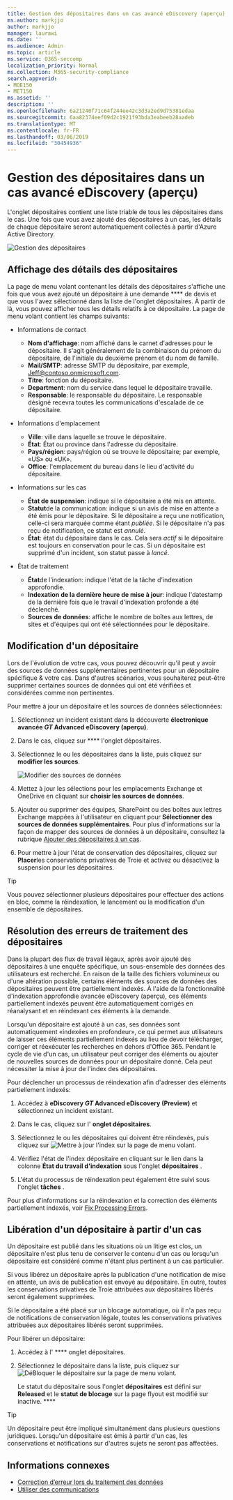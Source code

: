 ```yaml
---
title: Gestion des dépositaires dans un cas avancé eDiscovery (aperçu)
ms.author: markjjo
author: markjjo
manager: laurawi
ms.date: ''
ms.audience: Admin
ms.topic: article
ms.service: O365-seccomp
localization_priority: Normal
ms.collection: M365-security-compliance
search.appverid:
- MOE150
- MET150
ms.assetid: ''
description: ''
ms.openlocfilehash: 6a21240f71c64f244ee42c3d3a2ed9d75381edaa
ms.sourcegitcommit: 6aa82374eef09d2c1921f93bda3eabeeb28aadeb
ms.translationtype: MT
ms.contentlocale: fr-FR
ms.lasthandoff: 03/06/2019
ms.locfileid: "30454936"
---
```

# <a name="manage-custodians-in-an-advanced-ediscovery-preview-case"></a>Gestion des dépositaires dans un cas avancé eDiscovery (aperçu)

L'onglet dépositaires contient une liste triable de tous les dépositaires dans le cas. Une fois que vous avez ajouté des dépositaires à un cas, les détails de chaque dépositaire seront automatiquement collectés à partir d'Azure Active Directory.

![Gestion des dépositaires](../media/CustodianDetails.PNG)

## <a name="viewing-custodian-details"></a>Affichage des détails des dépositaires

La page de menu volant contenant les détails des dépositaires s'affiche une fois que vous avez ajouté un dépositaire à une demande **** de devis et que vous l'avez sélectionné dans la liste de l'onglet dépositaires. À partir de là, vous pouvez afficher tous les détails relatifs à ce dépositaire. La page de menu volant contient les champs suivants:

- Informations de contact

  - **Nom d'affichage**: nom affiché dans le carnet d'adresses pour le dépositaire. Il s'agit généralement de la combinaison du prénom du dépositaire, de l'initiale du deuxième prénom et du nom de famille.
  - **Mail/SMTP**: adresse SMTP du dépositaire, par exemple, Jeff@contoso.onmicrosoft.com.  
  - **Titre**: fonction du dépositaire.
  - **Department**: nom du service dans lequel le dépositaire travaille.
  - **Responsable**: le responsable du dépositaire. Le responsable désigné recevra toutes les communications d'escalade de ce dépositaire.
  
- Informations d'emplacement

  - **Ville**: ville dans laquelle se trouve le dépositaire.
  - **État**: État ou province dans l'adresse du dépositaire.
  - **Pays/région**: pays/région où se trouve le dépositaire; par exemple, «US» ou «UK».
  - **Office**: l'emplacement du bureau dans le lieu d'activité du dépositaire.

- Informations sur les cas

  - **État de suspension**: indique si le dépositaire a été mis en attente. 
  - **Statut**de la communication: indique si un avis de mise en attente a été émis pour le dépositaire. Si le dépositaire a reçu une notification, celle-ci sera marquée comme étant *publiée*. Si le dépositaire n'a pas reçu de notification, ce statut est *annulé*. 
  - **État**: état du dépositaire dans le cas. Cela sera *actif* si le dépositaire est toujours en conservation pour le cas. Si un dépositaire est supprimé d'un incident, son statut passe à *lancé*. 

- État de traitement

  - **État**de l'indexation: indique l'état de la tâche d'indexation approfondie.  
  - **Indexation de la dernière heure de mise à jour**: indique l'datestamp de la dernière fois que le travail d'indexation profonde a été déclenché.
  - **Sources de données**: affiche le nombre de boîtes aux lettres, de sites et d'équipes qui ont été sélectionnées pour le dépositaire.

## <a name="editing-a-custodian"></a>Modification d'un dépositaire

Lors de l'évolution de votre cas, vous pouvez découvrir qu'il peut y avoir des sources de données supplémentaires pertinentes pour un dépositaire spécifique & votre cas. Dans d'autres scénarios, vous souhaiterez peut-être supprimer certaines sources de données qui ont été vérifiées et considérées comme non pertinentes.

Pour mettre à jour un dépositaire et les sources de données sélectionnées:

1. Sélectionnez un incident existant dans la découverte **électronique avancée _GT_ Advanced eDiscovery (aperçu)**.
  
2. Dans le cas, cliquez sur **** l'onglet dépositaires.
  
3. Sélectionnez le ou les dépositaires dans la liste, puis cliquez sur **modifier les sources**.

    ![Modifier des sources de données](../media/EditCustodianDataSource.PNG)
  
4. Mettez à jour les sélections pour les emplacements Exchange et OneDrive en cliquant sur **choisir les sources de données**.
  
5. Ajouter ou supprimer des équipes, SharePoint ou des boîtes aux lettres Exchange mappées à l'utilisateur en cliquant pour **Sélectionner des sources de données supplémentaires**. Pour plus d'informations sur la façon de mapper des sources de données à un dépositaire, consultez la rubrique [Ajouter des dépositaires à un cas](add-custodians-to-case.md).
  
6. Pour mettre à jour l'état de conservation des dépositaires, cliquez sur **Placer**les conservations privatives de Troie et activez ou désactivez la suspension pour les dépositaires.

> [!TIP]
> Vous pouvez sélectionner plusieurs dépositaires pour effectuer des actions en bloc, comme la réindexation, le lancement ou la modification d'un ensemble de dépositaires.

## <a name="resolving-custodian-processing-errors"></a>Résolution des erreurs de traitement des dépositaires

Dans la plupart des flux de travail légaux, après avoir ajouté des dépositaires à une enquête spécifique, un sous-ensemble des données des utilisateurs est recherché. En raison de la taille des fichiers volumineux ou d'une altération possible, certains éléments des sources de données des dépositaires peuvent être partiellement indexés. À l'aide de la fonctionnalité d'indexation approfondie avancée eDiscovery (aperçu), ces éléments partiellement indexés peuvent être automatiquement corrigés en réanalysant et en réindexant ces éléments à la demande. 

Lorsqu'un dépositaire est ajouté à un cas, ses données sont automatiquement «indexées en profondeur», ce qui permet aux utilisateurs de laisser ces éléments partiellement indexés au lieu de devoir télécharger, corriger et réexécuter les recherches en dehors d'Office 365. Pendant le cycle de vie d'un cas, un utilisateur peut corriger des éléments ou ajouter de nouvelles sources de données pour un dépositaire donné. Cela peut nécessiter la mise à jour de l'index des dépositaires. 

Pour déclencher un processus de réindexation afin d'adresser des éléments partiellement indexés:

1. Accédez à **eDiscovery _GT_ Advanced eDiscovery (Preview)** et sélectionnez un incident existant.

2. Dans le cas, cliquez sur l' **onglet dépositaires**. 

3. Sélectionnez le ou les dépositaires qui doivent être réindexés, puis cliquez sur ![Mettre à jour l'index](../media/UpdateIndex.PNG) sur la page de menu volant.

4. Vérifiez l'état de l'index dépositaire en cliquant sur le lien dans la colonne **État du travail d'indexation** sous l'onglet **dépositaires** .  

5. L'état du processus de réindexation peut également être suivi sous l'onglet **tâches** .

Pour plus d'informations sur la réindexation et la correction des éléments partiellement indexés, voir [Fix Processing Errors](processing-data-for-case.md).

## <a name="releasing-a-custodian-from-a-case"></a>Libération d'un dépositaire à partir d'un cas

Un dépositaire est publié dans les situations où un litige est clos, un dépositaire n'est plus tenu de conserver le contenu d'un cas ou lorsqu'un dépositaire est considéré comme n'étant plus pertinent à un cas particulier. 

Si vous libérez un dépositaire après la publication d'une notification de mise en attente, un avis de publication est envoyé au dépositaire. En outre, toutes les conservations privatives de Troie attribuées aux dépositaires libérés seront également supprimées.

Si le dépositaire a été placé sur un blocage automatique, où il n'a pas reçu de notifications de conservation légale, toutes les conservations privatives attribuées aux dépositaires libérés seront supprimées.  

Pour libérer un dépositaire: 

1.  Accédez à l' **** onglet dépositaires.

2.  Sélectionnez le dépositaire dans la liste, puis cliquez sur ![DéBloquer le dépositaire](../media/ReleaseCustodian.PNG) sur la page de menu volant.

    Le statut du dépositaire sous l'onglet **dépositaires** est défini sur **Released** et le **statut de blocage** sur la page flyout est modifié sur inactive. **** 

> [!TIP]
> Un dépositaire peut être impliqué simultanément dans plusieurs questions juridiques. Lorsqu'un dépositaire est émis à partir d'un cas, les conservations et notifications sur d'autres sujets ne seront pas affectées.

## <a name="related-information"></a>Informations connexes

 - [Correction d’erreur lors du traitement des données](error-remediation.md) 
- [Utiliser des communications](managing-custodian-communications.md)
